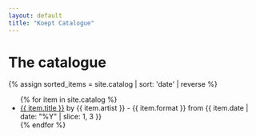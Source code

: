 ```yaml
---
layout: default
title: "Koept Catalogue"
---
```


# The catalogue
{% assign sorted_items = site.catalog | sort: 'date' | reverse %}
<ul>
  {% for item in site.catalog %}
    <li>
      <a href="{{ site.baseurl }}{{ item.url }}">{{ item.title }}</a> by {{ item.artist }} - {{ item.format }} from {{ item.date | date: "%Y" | slice: 1, 3 }}
    </li>
  {% endfor %}
</ul>
 
